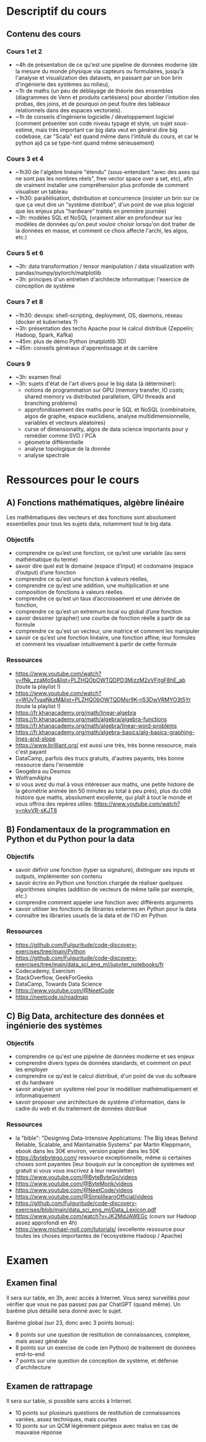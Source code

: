 # Descriptif du cours

## Contenu des cours

### Cours 1 et 2
- ~4h de présentation de ce qu'est une pipeline de données moderne (de la mesure du monde physique via capteurs ou formulaires, jusqu'à l'analyse et visualization des datasets, en passant par un bon brin d'ingénierie des systèmes au milieu), 
- ~1h de maths (un peu de déblayage de théorie des ensembles (diagrammes de Venn et produits cartésiens) pour aborder l'intuition des probas, des joins, et de pourquoi on peut foutre des tableaux relationnels dans des espaces vectoriels). 
- ~1h de conseils d'ingénierie logicielle / développement logiciel (comment présenter son code niveau typage et style, un sujet sous-estimé, mais très important car big data veut en général dire big codebase, car "Scala" est quand même dans l'intitulé du cours, et car le python ajd ça se type-hint quand même sérieusement)

### Cours 3 et 4
- ~1h30 de l'algèbre linéaire "étendu" (sous-entendant "avec des axes qui ne sont pas les nombres réels", free vector space over a set, etc), afin de vraiment installer une compréhension plus profonde de comment visualiser un tableau
- ~1h30: parallélisation, distribution et concurrence (insister un brin sur ce que ça veut dire un "système distribué", d'un point de vue plus logiciel que les enjeux plus "hardware" traités en première journée)
- ~3h: modèles SQL et NoSQL (vraiment aller en profondeur sur les modèles de données qu'on peut vouloir choisir lorsqu'on doit traiter de la données en masse, et comment ce choix affecte l'archi, les algos, etc.)

### Cours 5 et 6
- ~3h: data transformation / tensor manipulation / data visualization with pandas/numpy/pytorch/matplotlib
- ~3h: principes d'un entretien d'architecte informatique: l'exercice de conception de système

### Cours 7 et 8
- ~1h30: devops: shell-scripting, deployment, OS, daemons, réseau (docker et kubernetes ?)
- ~3h: présentation des techs Apache pour le calcul distribué (Zeppelin; Hadoop, Spark, Kafka)
- ~45m: plus de démo Python (matplotlib 3D)
- ~45m: conseils généraux d'apprentissage et de carrière

### Cours 9
- ~3h: examen final
- ~3h: sujets d'état de l'art divers pour le big data (à déterminer):
  - notions de programmation sur GPU (memory transfer, IO costs; shared memory vs distributed parallelism, GPU threads and branching problems)
  - approfondissement des maths pour le SQL et NoSQL (combinatoire, algos de graphe, espace euclidiens, analyse multidimensionnelle, variables et vecteurs aléatoires)
  - curse of dimensionality, algos de data science importants pour y remédier comme SVD / PCA
  - géometrie différentielle
  - analyse topologique de la donnée
  - analyse spectrale




# Ressources pour le cours

## A) Fonctions mathématiques, algèbre linéaire

Les mathématiques des vecteurs et des fonctions sont absolument essentielles pour tous les sujets data, notamment tout le big data.

### Objectifs
- comprendre ce qu’est une fonction, ce qu’est une variable (au sens mathématique du terme)
- savoir dire quel est le domaine (espace d’input) et codomaine (espace d’output) d’une fonction
- comprendre ce qu’est une fonction à valeurs réelles,
- comprendre ce qu’est une addition, une multiplication et une composition de fonctions à valeurs réelles.
- comprendre ce qu’est un taux d’accroissement et une dérivée de fonction,
- comprendre ce qu’est un extremum local ou global d’une fonction
- savoir dessiner (grapher) une courbe de fonction réelle à partir de sa formule
- comprendre ce qu'est un vecteur, une matrice et comment les manipuler
- savoir ce qu’est une fonction linéaire, une fonction affine; leur formules et comment les visualiser intuitivement à partir de cette formule

### Ressources
- https://www.youtube.com/watch?v=fNk_zzaMoSs&list=PLZHQObOWTQDPD3MizzM2xVFitgF8hE_ab (toute la playlist !)
- https://www.youtube.com/watch?v=WUvTyaaNkzM&list=PLZHQObOWTQDMsr9K-rj53DwVRMYO3t5Yr (toute la playlist !)
- https://fr.khanacademy.org/math/linear-algebra
- https://fr.khanacademy.org/math/algebra/algebra-functions
- https://fr.khanacademy.org/math/algebra/linear-word-problems
- https://fr.khanacademy.org/math/algebra-basics/alg-basics-graphing-lines-and-slope
- https://www.brilliant.org/ est aussi une très, très bonne ressource, mais c'est payant
- DataCamp, parfois des trucs gratuits, d'autres payants, très bonne ressource dans l'ensemble
- Geogebra ou Desmos
- WolframAlpha
- si vous avez du mal à vous intéresser aux maths, une petite histoire de la géométrie animée (en 50 minutes au total à peu près), plus du côté histoire que maths, absolument excellente, qui plaît à tout le monde et vous offrira des repères utiles: https://www.youtube.com/watch?v=nkvVR-sKJT8



## B) Fondamentaux de la programmation en Python et du Python pour la data

### Objectifs
- savoir définir une fonction (typer sa signature), distinguer ses inputs et outputs, implémenter son contenu
- savoir écrire en Python une fonction chargée de réaliser quelques algorithmes simples (addition de vecteurs de même taille par exemple, etc.)
- comprendre comment appeler une fonction avec différents arguments
- savoir utiliser les fonctions de librairies externes en Python pour la data
- connaître les librairies usuels de la data et de l'IO en Python

### Ressources
- https://github.com/Fulguritude/code-discovery-exercises/tree/main/Python
- https://github.com/Fulguritude/code-discovery-exercises/tree/main/data_sci_eng_ml/jupyter_notebooks/fr
- Codecademy, Exercism
- StackOverflow, GeekForGeeks
- DataCamp, Towards Data Science
- https://www.youtube.com/@NeetCode
- https://neetcode.io/roadmap



## C) Big Data, architecture des données et ingénierie des systèmes

### Objectifs
- comprendre ce qu'est une pipeline de données moderne et ses enjeux
- comprendre divers types de données standards, et comment on peut les employer
- comprendre ce qu'est le calcul distribué, d'un point de vue du software et du hardware
- savoir analyser un système réel pour le modéliser mathématiquement et informatiquement
- savoir proposer une architecture de système d'information, dans le cadre du web et du traitement de données distribué

### Ressources
- la "bible": "Designing Data-Intensive Applications: The Big Ideas Behind Reliable, Scalable, and Maintainable Systems" par Martin Kleppmann, ebook dans les 30€ environ, version papier dans les 50€
- https://bytebytego.com/ ressource exceptionnelle, même si certaines choses sont payantes (leur bouquin sur la conception de systèmes est gratuit si vous vous inscrivez à leur newsletter)
- https://www.youtube.com/@ByteByteGo/videos
- https://www.youtube.com/@ByteMonk/videos
- https://www.youtube.com/@NeetCode/videos
- https://www.youtube.com/@SimplilearnOfficial/videos
- https://github.com/Fulguritude/code-discovery-exercises/blob/main/data_sci_eng_ml/Data_Lexicon.pdf
- https://www.youtube.com/watch?v=JK2MdJAWEGc (cours sur Hadoop assez approfondi en 4h)
- https://www.michael-noll.com/tutorials/ (excellente ressource pour toutes les choses importantes de l'écosystème Hadoop / Apache)


# Examen

## Examen final

Il sera sur table, en 3h, avec accès à Internet. Vous serez surveillés pour vérifier que vous ne pas passez pas par ChatGPT (quand même). Un barême plus détaillé sera donné avec le sujet.

Barême global (sur 23, donc avec 3 points bonus):
- 8 points sur une question de restitution de connaissances, complexe, mais assez générale
- 8 points sur un exercise de code (en Python) de traitement de données end-to-end
- 7 points sur une question de conception de système, et défense d'architecture

## Examen de rattrapage

Il sera sur table, si possible sans accès à Internet.

- 10 points sur plusieurs questions de restitution de connaissances variées, assez techniques, mais courtes
- 10 points sur un QCM légèrement piégeux avec malus en cas de mauvaise réponse
